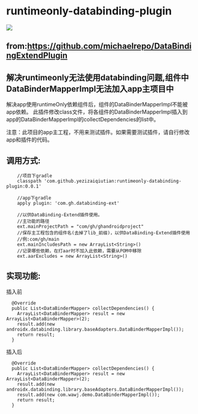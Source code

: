 # runtimeonly-databinding-plugin
[![](https://jitpack.io/v/yezizaiqiutian/runtimeonly-databinding-plugin.svg)](https://jitpack.io/#yezizaiqiutian/runtimeonly-databinding-plugin)

## from:https://github.com/michaelrepo/DataBindingExtendPlugin

## 解决runtimeonly无法使用databinding问题,组件中DataBinderMapperImpl无法加入app主项目中

解决app使用runtimeOnly依赖组件后，组件的DataBinderMapperImpl不能被app依赖。 此插件修改class文件，将各组件的DataBinderMapperImpl插入到app的DataBinderMapperImpl的collectDependencies的list中。

注意：此项目的app主工程，不用来测试插件。如果需要测试插件，请自行修改app和插件的代码。


## 调用方式:
```
    //项目下gradle
    classpath 'com.github.yezizaiqiutian:runtimeonly-databinding-plugin:0.0.1'
    
    //app下gradle
    apply plugin: 'com.gh.databinding-ext'
  
    //以供DataBinding-Extend插件使用。
    //主功能的路径
    ext.mainProjectPath = "com/gh/ghandroidproject"
    //保存主工程包含的组件名(去掉了lib_前缀)，以供DataBinding-Extend插件使用
    //例:com/gh/main
    ext.mainIncludesPath = new ArrayList<String>()
    //记录哪些依赖，在打aar时不加入此依赖，需要从POM中移除
    ext.aarExcludes = new ArrayList<String>()

```

## 实现功能:
插入前

```
  @Override
  public List<DataBinderMapper> collectDependencies() {
    ArrayList<DataBinderMapper> result = new ArrayList<DataBinderMapper>(2);
    result.add(new androidx.databinding.library.baseAdapters.DataBinderMapperImpl());
    return result;
  }
```

插入后

```
  @Override
  public List<DataBinderMapper> collectDependencies() {
    ArrayList<DataBinderMapper> result = new ArrayList<DataBinderMapper>(2);
    result.add(new androidx.databinding.library.baseAdapters.DataBinderMapperImpl());
    result.add(new com.wawj.demo.DataBinderMapperImpl());
    return result;
  }
```


